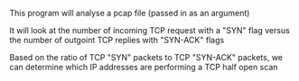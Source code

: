 This program will analyse a pcap file (passed in as an argument)

It will look at the number of incoming TCP request with a "SYN" flag versus the number of outgoint TCP replies with "SYN-ACK" flags

Based on the ratio of TCP "SYN" packets to TCP "SYN-ACK" packets, we can determine which IP addresses are performing a TCP half open scan


